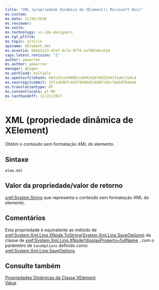 ```yaml
---
title: "XML (propriedade dinâmica de XElement)| Microsoft Docs"
ms.custom: 
ms.date: 11/04/2016
ms.reviewer: 
ms.suite: 
ms.technology: vs-ide-designers
ms.tgt_pltfrm: 
ms.topic: article
apiname: XElement.Xml
ms.assetid: 69ab2a33-4fe7-4cfa-97f8-eaf063decb18
caps.latest.revision: "2"
author: gewarren
ms.author: gewarren
manager: ghogen
ms.workload: multiple
ms.openlocfilehash: b03c03ce5980b1c6042d1670d33d43fea6c7edc4
ms.sourcegitcommit: 32f1a690fc445f9586d53698fc82c7debd784eeb
ms.translationtype: HT
ms.contentlocale: pt-BR
ms.lasthandoff: 12/22/2017
---
```

# <a name="xml-xelement-dynamic-property"></a>XML (propriedade dinâmica de XElement)
Obtém o conteúdo sem formatação XML do elemento.  
  
## <a name="syntax"></a>Sintaxe  
  
```  
elem.Xml  
```  
  
## <a name="property-valuereturn-value"></a>Valor da propriedade/valor de retorno  
 <xref:System.String> que representa o conteúdo sem formatação XML do elemento.  
  
## <a name="remarks"></a>Comentários  
 Esta propriedade é equivalente ao método de <xref:System.Xml.Linq.XNode.ToString(System.Xml.Linq.SaveOptions)> da classe de <xref:System.Xml.Linq.XNode?displayProperty=fullName> , com o parâmetro de `SaveOptions` definido como <xref:System.Xml.Linq.SaveOptions>.  
  
## <a name="see-also"></a>Consulte também  
 [Propriedades Dinâmicas da Classe XElement](../designers/xelement-class-dynamic-properties.md)   
 [Value](../designers/value-xelement-dynamic-property.md)